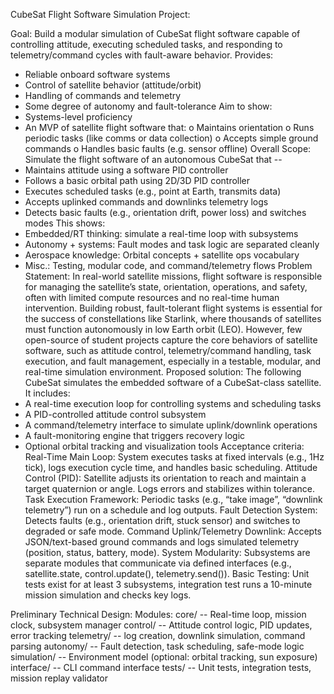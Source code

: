 CubeSat Flight Software Simulation Project:

Goal: Build a modular simulation of CubeSat flight software capable of controlling attitude, executing scheduled tasks, and responding to telemetry/command cycles with fault-aware behavior.
Provides:
-	Reliable onboard software systems
-	Control of satellite behavior (attitude/orbit)
-	Handling of commands and telemetry
-	Some degree of autonomy and fault-tolerance
Aim to show:
-	Systems-level proficiency
-	An MVP of satellite flight software that:
o	Maintains orientation
o	Runs periodic tasks (like comms or data collection)
o	Accepts simple ground commands
o	Handles basic faults (e.g. sensor offline)
Overall Scope:
Simulate the flight software of an autonomous CubeSat that -- 
-	Maintains attitude using a software PID controller
-	Follows a basic orbital path using 2D/3D PID controller
-	Executes scheduled tasks (e.g., point at Earth, transmits data)
-	Accepts uplinked commands and downlinks telemetry logs
-	Detects basic faults (e.g., orientation drift, power loss) and switches modes
This shows:
-	Embedded/RT thinking: simulate a real-time loop with subsystems
-	Autonomy + systems: Fault modes and task logic are separated cleanly
-	Aerospace knowledge: Orbital concepts + satellite ops vocabulary
-	Misc.: Testing, modular code, and command/telemetry flows
Problem Statement:
In real-world satellite missions, flight software is responsible for managing the satellite’s state, orientation, operations, and safety, often with limited compute resources and no real-time human intervention. Building robust, fault-tolerant flight systems is essential for the success of constellations like Starlink, where thousands of satellites must function autonomously in low Earth orbit (LEO).
However, few open-source of student projects capture the core behaviors of satellite software, such as attitude control, telemetry/command handling, task execution, and fault management, especially in a testable, modular, and real-time simulation environment.
Proposed solution:
The following CubeSat simulates the embedded software of a CubeSat-class satellite. It includes:
-	A real-time execution loop for controlling systems and scheduling tasks
-	A PID-controlled attitude control subsystem
-	A command/telemetry interface to simulate uplink/downlink operations
-	A fault-monitoring engine that triggers recovery logic
-	Optional orbital tracking and visualization tools
Acceptance criteria:
Real-Time Main Loop: System executes tasks at fixed intervals (e.g., 1Hz tick), logs execution cycle time, and handles basic scheduling.
Attitude Control (PID): Satellite adjusts its orientation to reach and maintain a target quaternion or angle. Logs errors and stabilizes within tolerance.
Task Execution Framework: Periodic tasks (e.g., “take image”, “downlink telemetry”) run on a schedule and log outputs.
Fault Detection System: Detects faults (e.g., orientation drift, stuck sensor) and switches to degraded or safe mode.
Command Uplink/Telemetry Downlink: Accepts JSON/text-based ground commands and logs simulated telemetry (position, status, battery, mode).
System Modularity: Subsystems are separate modules that communicate via defined interfaces (e.g., satellite.state, control.update(), telemetry.send()).
Basic Testing: Unit tests exist for at least 3 subsystems, integration test runs a 10-minute mission simulation and checks key logs.

Preliminary Technical Design:
Modules:
core/ -- Real-time loop, mission clock, subsystem manager
control/ -- Attitude control logic, PID updates, error tracking
telemetry/ -- log creation, downlink simulation, command parsing
autonomy/ -- Fault detection, task scheduling, safe-mode logic
simulation/ -- Environment model (optional: orbital tracking, sun exposure)
interface/ -- CLI command interface
tests/ -- Unit tests, integration tests, mission replay validator

